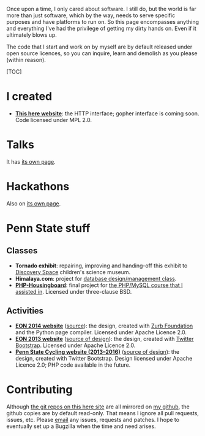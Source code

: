 Once upon a time, I only cared about software. I still do, but the world is far more than just software, which by the way, needs to serve specific purposes and have platforms to run on. So this page encompasses anything and everything I've had the privilege of getting my dirty hands on. Even if it ultimately blows up.

The code that I start and work on by myself are by default released under open source licences, so you can inquire, learn and demolish as you please (within reason).

[TOC]

# I created
* **[This here website](https://git.vishwin.info/http.git/)**: the HTTP interface; gopher interface is coming soon. Code licensed under MPL&nbsp;2.0.

# Talks
It has [its own page](Talks).

# Hackathons
Also on [its own page](Hackathons).

# Penn State stuff

## Classes

* **Tornado exhibit**: repairing, improving and handing-off this exhibit to [Discovery Space](http://mydiscoveryspace.org/) children's science museum.
* **Himalaya.com**: project for [database design/management class](http://www.cse.psu.edu/~wlee/cmpsc431w/).
* **[PHP-Housingboard](https://git.vishwin.info/php-housingboard.git/)**: final project for [the PHP/MySQL course that I assisted in](http://www.openwebby.com/IST256/). Licensed under three-clause BSD.

## Activities

* **[EON 2014 website](http://www.engr.psu.edu/eon/2014/)** ([source](https://git.vishwin.info/PSU-EON-2014-website.git/)): the design, created with [Zurb Foundation](http://foundation.zurb.com/) and the Python page compiler. Licensed under Apache Licence&nbsp;2.0.
* **[EON 2013 website](http://www.engr.psu.edu/eon/2013/)** ([source of design](https://git.vishwin.info/PSU-EON-2013-bootswatch.git/)): the design, created with [Twitter Bootstrap](http://getbootstrap.com/). Licensed under Apache Licence&nbsp;2.0.
* **[Penn State Cycling website (2013–2016)](http://clubs.psu.edu/up/bike/)** ([source of design](https://git.vishwin.info/PSU-Cycling-bootswatch.git/)): the design, created with Twitter Bootstrap. Design licensed under Apache Licence&nbsp;2.0; PHP code available in the future.

# Contributing

Although [the git repos on this here site](https://git.vishwin.info) are all mirrored on [my github](https://github.com/vishwin), the github copies are by default read-only. That means I ignore all pull requests, issues, etc. Please [email](/Contact) any issues, requests and patches. I hope to eventually set up a Bugzilla when the time and need arises.
